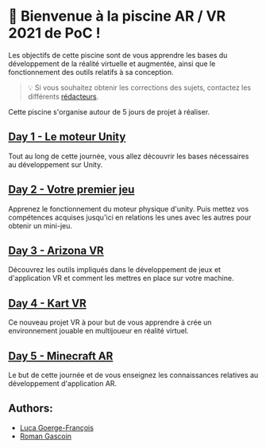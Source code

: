 # :wave: Bienvenue à la piscine AR / VR  2021 de PoC !

Les objectifs de cette piscine sont de vous apprendre les bases du développement de la réalité virtuelle et augmentée, ainsi que le fonctionnement des outils relatifs à sa conception.

> :bulb: Si vous souhaitez obtenir les corrections des sujets, contactez les différents [rédacteurs](https://github.com/PoCInnovation/Pool2021/tree/master/ARVR#authors).

Cette piscine s'organise autour de 5 jours de projet à réaliser. 
## [Day 1 - Le moteur Unity](./day01)
Tout au long de cette journée, vous allez découvrir les bases nécessaires au développement sur Unity.

## [Day 2 - Votre premier jeu](./day02)
Apprenez le fonctionnement du moteur physique d'unity. Puis mettez vos compétences acquises jusqu'ici en relations les unes avec les autres pour obtenir un mini-jeu.

## [Day 3 - Arizona VR](./day03)
Découvrez les outils impliqués dans le développement de jeux et d'application VR et comment les mettres en place sur votre machine. 

## [Day 4 - Kart VR](./day04)
Ce nouveau projet VR à pour but de vous apprendre à crée un environnement jouable en multijoueur en réalité virtuel.  

## [Day 5 - Minecraft AR](./day05)
Le but de cette journée et de vous enseignez les connaissances relatives au développement d'application AR.

## Authors:
- [Luca Goerge-François](https://github.com/PtitLuca)
- [Roman Gascoin](https://github.com/Rgascoin)
